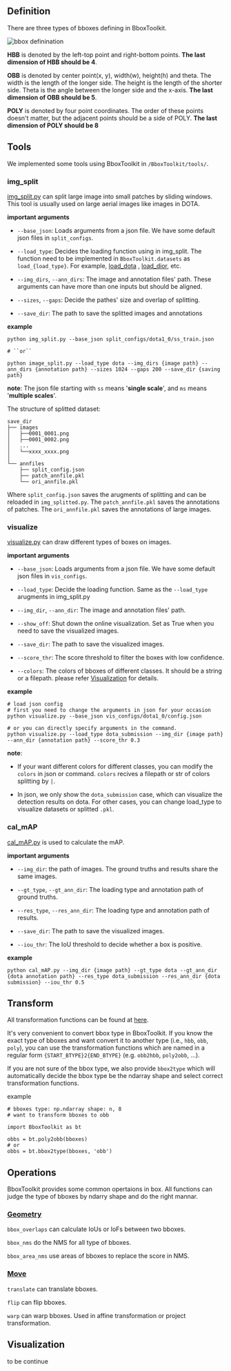 ## Definition
There are three types of bboxes defining in BboxToolkit.

![bbox definination](definition.png)

**HBB** is denoted by the left-top point and right-bottom points.
**The last dimension of HBB should be 4**.

**OBB** is denoted by center point(x, y), width(w), height(h) and theta.
The width is the length of the longer side. The height is the length of the shorter side. Theta is the angle between the longer side and the x-axis.
**The last dimension of OBB should be 5**.

**POLY** is denoted by four point coordinates.
The order of these points doesn't matter, but the adjacent points should be a side of POLY.
**The last dimension of POLY should be 8**

## Tools

We implemented some tools using BboxToolkit in `/BboxToolkit/tools/`.

### img_split

[img_split.py](tools/img_split.py) can split large image into small patches by sliding windows. This tool is usually used on large aerial images like images in DOTA.

**important arguments**

- `--base_json`: Loads arguments from a json file. We have some default json files in `split_configs`.

- `--load_type`: Decides the loading function using in img_split. The function need to be implemented in `BboxToolkit.datasets` as `load_{load_type}`. For example, [load_dota](BboxToolkit/datasets/DOTAio.py) , [load_dior](BboxToolkit/datasets/DIORio.py), etc.

- `--img_dirs`, `--ann_dirs`: The image and annotation files' path. These arguments can have more than one inputs but should be aligned.

- `--sizes`, `--gaps`: Decide the pathes' size and overlap of splitting.

- `--save_dir`: The path to save the splitted images and annotations

**example**
```shell
python img_split.py --base_json split_configs/dota1_0/ss_train.json

# ``or``

python image_split.py --load_type dota --img_dirs {image path} --ann_dirs {annotation path} --sizes 1024 --gaps 200 --save_dir {saving path}
```

**note**: The json file starting with `ss` means '**single scale**', and `ms` means '**multiple scales**'.


The structure of splitted dataset:

```
save_dir
├── images
│   ├──0001_0001.png
│   ├──0001_0002.png
│   ...
│   └──xxxx_xxxx.png
│
└── annfiles
    ├── split_config.json
    ├── patch_annfile.pkl
    └── ori_annfile.pkl
```

Where `split_config.json` saves the arugments of splitting and can be reloaded in `img_splitted.py`.
The `patch_annfile.pkl` saves the annotations of patches.
The `ori_annfile.pkl` saves the annotations of large images.

### visualize

[visualize.py](tools/visualize.py) can draw different types of boxes on images.

**important arguments**

- `--base_json`: Loads arguments from a json file. We have some default json files in `vis_configs`.

- `--load_type`: Decide the loading function. Same as the `--load_type` arugments in img_split.py

- `--img_dir`, `--ann_dir`: The image and annotation files' path. 

- `--show_off`: Shut down the online visualization. Set as True when you need to save the visualized images.

- `--save_dir`: The path to save the visualized images.

- `--score_thr`: The score threshold to filter the boxes with low confidence.

- `--colors`: The colors of bboxes of different classes. It should be a string or a filepath. please refer [Visualization](##Visualzation) for details.

**example**

```shell
# load json config 
# first you need to change the arguments in json for your occasion
python visualize.py --base_json vis_configs/dota1_0/config.json

# or you can directly specify arguments in the command.
python visualize.py --load_type dota_submission --img_dir {image path} --ann_dir {annotation path} --score_thr 0.3
```

**note**: 

- If your want different colors for different classes, you can modify the `colors` in json or command. `colors` recives a filepath or str of colors splitting by `|`.

- In json, we only show the `dota_submission` case, which can visualize the detection results on dota. For other cases, you can change load_type to visualize datasets or splitted `.pkl`.

### cal_mAP

[cal_mAP.py](tools/cal_mAP.py) is used to calculate the mAP. 

**important arguments**

- `--img_dir`:  the path of images. The ground truths and results share the same images.

- `--gt_type`, `--gt_ann_dir`: The loading type and annotation path of ground truths.

- `--res_type`, `--res_ann_dir`: The loading type and annotation path of results.

- `--save_dir`: The path to save the visualized images.

- `--iou_thr`: The IoU threshold to decide whether a box is positive.

**example**

```shell
python cal_mAP.py --img_dir {image path} --gt_type dota --gt_ann_dir {dota annotation path} --res_type dota_submission --res_ann_dir {dota submission} --iou_thr 0.5
```

## Transform

All transformation functions can be found at [here](BboxToolkit/transforms.py).

It's very convenient to convert bbox type in BboxToolkit. If you know the exact type of bboxes and want convert it to another type (i.e., `hbb`, `obb`, `poly`),
you can use the transformation functions which are named in a regular form `{START_BTYPE}2{END_BTYPE}` (e.g. `obb2hbb`, `poly2obb`, ...).

If you are not sure of the bbox type, we also provide `bbox2type` which will automatically decide the bbox type be the ndarray shape and select correct transformation functions.

example
```shell
# bboxes type: np.ndarray shape: n, 8
# want to transform bboxes to obb

import BboxToolkit as bt

obbs = bt.poly2obb(bboxes)
# or
obbs = bt.bbox2type(bboxes, 'obb')
```

## Operations

BboxToolkit provides some common opertaions in box. All functions can judge the type of bboxes by ndarry shape and do the right mannar.

### [Geometry](BboxToolkit/geometry.py)

`bbox_overlaps` can calculate IoUs or IoFs between two bboxes.

`bbox_nms` do the NMS for all type of bboxes.

`bbox_area_nms` use areas of bboxes to replace the score in NMS.

### [Move](BboxToolkit/move.py)

`translate` can translate bboxes.

`flip` can flip bboxes.

`warp` can warp bboxes. Used in affine transformation or project transformation.

## Visualization

to be continue
